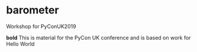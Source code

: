 # barometer
Workshop for PyConUK2019

**bold** This is material for the PyCon UK conference and is based on work for Hello World
